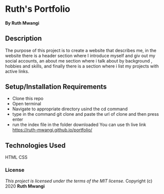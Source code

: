 # Ruth's Portfolio

#### By **Ruth Mwangi**
## Description
The purpose of this project is to create a website that describes me, in the website there is a header section where I introduce myself and giv out my social accounts, an about me section where i talk about by background , hobbies and skills, and finally there is a section where i list my projects with active links.
## Setup/Installation Requirements
* Clone this repo  
* Open terminal
* Navigate to appropriate directory usind the cd command
* type in the command git clone and paste the url of clone and then press enter 
* run the index file in the folder downloaded
You can use th live link https://ruth-mwangi.github.io/portfolio/ 

## Technologies Used
HTML
CSS
### License
*This project is licensed under the terms of the MIT license.*
Copyright (c) 2020 **Ruth Mwangi**